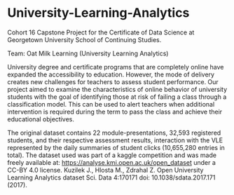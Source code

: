 # University-Learning-Analytics
Cohort 16 Capstone Project for the Certificate of Data Science at Georgetown University School of Continuing Studies.


Team: Oat Milk Learning (University Learning Analytics)

University degree and certificate programs that are completely online have expanded the accessibility to education.  However, the mode of delivery creates new challenges for teachers to assess student performance. Our project aimed to examine the characteristics of online behavior of university students with the goal of identifying those at risk of failing a class through a classification model.  This can be used to alert teachers when additional intervention is required during the term to pass the class and achieve their educational objectives.

The original dataset contains 22 module-presentations, 32,593 registered students, and their respective assessment results, interaction with the VLE represented by the daily summaries of student clicks (10,655,280 entries in total). The dataset used was part of a kaggle competition and was made freely available at: https://analyse.kmi.open.ac.uk/open_dataset under a CC-BY 4.0 license. Kuzilek J., Hlosta M., Zdrahal Z. Open University Learning Analytics dataset Sci. Data 4:170171 doi: 10.1038/sdata.2017.171 (2017). 
